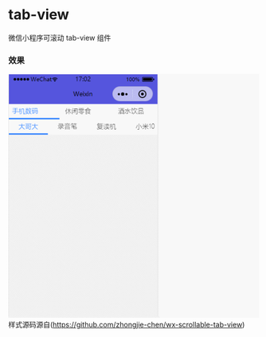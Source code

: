 # tab-view
微信小程序可滚动 tab-view 组件
### 效果
![Image text](tab-view-code.gif)
<br>
样式源码源自(https://github.com/zhongjie-chen/wx-scrollable-tab-view)

